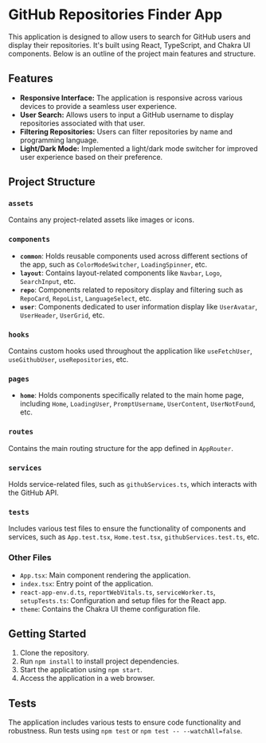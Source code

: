 # GitHub Repositories Finder App

This application is designed to allow users to search for GitHub users and display their repositories. 
It's built using React, TypeScript, and Chakra UI components. Below is an outline of the project main features and structure.


## Features

- **Responsive Interface:** The application is responsive across various devices to provide a seamless user experience.
- **User Search:** Allows users to input a GitHub username to display repositories associated with that user.
- **Filtering Repositories:** Users can filter repositories by name and programming language.
- **Light/Dark Mode:** Implemented a light/dark mode switcher for improved user experience based on their preference.


## Project Structure

### `assets`
Contains any project-related assets like images or icons.

### `components`
- **`common`**: Holds reusable components used across different sections of the app, such as `ColorModeSwitcher`, `LoadingSpinner`, etc.
- **`layout`**: Contains layout-related components like `Navbar`, `Logo`, `SearchInput`, etc.
- **`repo`**: Components related to repository display and filtering such as `RepoCard`, `RepoList`, `LanguageSelect`, etc.
- **`user`**: Components dedicated to user information display like `UserAvatar`, `UserHeader`, `UserGrid`, etc.

### `hooks`
Contains custom hooks used throughout the application like `useFetchUser`, `useGithubUser`, `useRepositories`, etc.

### `pages`
- **`home`**: Holds components specifically related to the main home page, including `Home`, `LoadingUser`, `PromptUsername`, `UserContent`, `UserNotFound`, etc.

### `routes`
Contains the main routing structure for the app defined in `AppRouter`.

### `services`
Holds service-related files, such as `githubServices.ts`, which interacts with the GitHub API.

### `tests`
Includes various test files to ensure the functionality of components and services, such as `App.test.tsx`, `Home.test.tsx`, `githubServices.test.ts`, etc.

### Other Files
- `App.tsx`: Main component rendering the application.
- `index.tsx`: Entry point of the application.
- `react-app-env.d.ts`, `reportWebVitals.ts`, `serviceWorker.ts`, `setupTests.ts`: Configuration and setup files for the React app.
- `theme`: Contains the Chakra UI theme configuration file.

## Getting Started

1. Clone the repository.
2. Run `npm install` to install project dependencies.
3. Start the application using `npm start`.
4. Access the application in a web browser.

## Tests

The application includes various tests to ensure code functionality and robustness. Run tests using `npm test` or `npm test -- --watchAll=false`.
